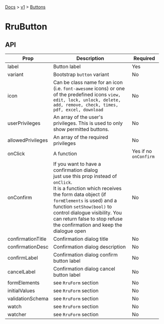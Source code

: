 [Docs](/) > [v1](/docs/v1/get-started) > [Buttons](/docs/v1/components/RruButton)

# RruButton

## API

| Prop              | Description                                                                                                                                                                                                                                                                                                               | Required              |
| ----------------- | ------------------------------------------------------------------------------------------------------------------------------------------------------------------------------------------------------------------------------------------------------------------------------------------------------------------------- | --------------------- |
| label             | Button label                                                                                                                                                                                                                                                                                                              | Yes                   |
| variant           | Bootstrap `button` variant                                                                                                                                                                                                                                                                                                | No                    |
| icon              | Can be class name for an icon (i.e. `font-awesome` icons) or one of the predefined icons `view, edit, lock, unlock, delete, add, remove, check, times, pdf, excel, download`                                                                                                                                              | No                    |
| userPrivileges    | An array of the user's privileges. This is used to only show permitted buttons.                                                                                                                                                                                                                                           | No                    |
| allowedPrivileges | An array of the required privileges                                                                                                                                                                                                                                                                                       | No                    |
| onClick           | A function                                                                                                                                                                                                                                                                                                                | Yes if no `onConfirm` |
| onConfirm         | If you want to have a confirmation dialog<br>just use this prop instead of `onClick`.<br> It is a function which receives the form data object (if `formElements` is used) and a function `setShow(bool)` to control dialogue visibility. You can return false to stop refuse the confirmation and keep the dialogue open | No                    |
| confirmationTitle | Confirmation dialog title                                                                                                                                                                                                                                                                                                 | No                    |
| confirmationDesc  | Confirmation dialog description                                                                                                                                                                                                                                                                                           | No                    |
| confirmLabel      | Confirmation dialog confirm button label                                                                                                                                                                                                                                                                                  | No                    |
| cancelLabel       | Confirmation dialog cancel button label                                                                                                                                                                                                                                                                                   | No                    |
| formElements      | see `RruForm` section                                                                                                                                                                                                                                                                                                     | No                    |
| initialValues     | see `RruForm` section                                                                                                                                                                                                                                                                                                     | No                    |
| validationSchema  | see `RruForm` section                                                                                                                                                                                                                                                                                                     | No                    |
| watch             | see `RruForm` section                                                                                                                                                                                                                                                                                                     | No                    |
| watcher           | see `RruForm` section                                                                                                                                                                                                                                                                                                     | No                    |
